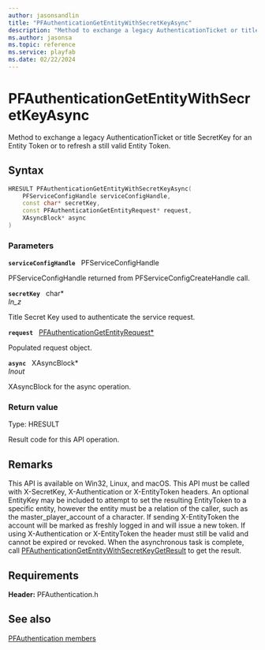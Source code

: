 ```yaml
---
author: jasonsandlin
title: "PFAuthenticationGetEntityWithSecretKeyAsync"
description: "Method to exchange a legacy AuthenticationTicket or title SecretKey for an Entity Token or to refresh a still valid Entity Token."
ms.author: jasonsa
ms.topic: reference
ms.service: playfab
ms.date: 02/22/2024
---
```


# PFAuthenticationGetEntityWithSecretKeyAsync  

Method to exchange a legacy AuthenticationTicket or title SecretKey for an Entity Token or to refresh a still valid Entity Token.  

## Syntax  
  
```cpp
HRESULT PFAuthenticationGetEntityWithSecretKeyAsync(  
    PFServiceConfigHandle serviceConfigHandle,  
    const char* secretKey,  
    const PFAuthenticationGetEntityRequest* request,  
    XAsyncBlock* async  
)  
```  
  
### Parameters  
  
**`serviceConfigHandle`** &nbsp; PFServiceConfigHandle  
  
PFServiceConfigHandle returned from PFServiceConfigCreateHandle call.  
  
**`secretKey`** &nbsp; char*  
*_In_z_*  
  
Title Secret Key used to authenticate the service request.  
  
**`request`** &nbsp; [PFAuthenticationGetEntityRequest*](../../pfauthenticationtypes/structs/pfauthenticationgetentityrequest.md)  
  
Populated request object.  
  
**`async`** &nbsp; XAsyncBlock*  
*_Inout_*  
  
XAsyncBlock for the async operation.  
  
  
### Return value
Type: HRESULT
  
Result code for this API operation.
  
## Remarks  
  
This API is available on Win32, Linux, and macOS. This API must be called with X-SecretKey, X-Authentication or X-EntityToken headers. An optional EntityKey may be included to attempt to set the resulting EntityToken to a specific entity, however the entity must be a relation of the caller, such as the master_player_account of a character. If sending X-EntityToken the account will be marked as freshly logged in and will issue a new token. If using X-Authentication or X-EntityToken the header must still be valid and cannot be expired or revoked. When the asynchronous task is complete, call [PFAuthenticationGetEntityWithSecretKeyGetResult](pfauthenticationgetentitywithsecretkeygetresult.md) to get the result.
  
## Requirements  
  
**Header:** PFAuthentication.h
  
## See also  
[PFAuthentication members](../pfauthentication_members.md)  

  
  
